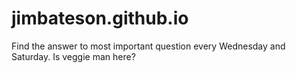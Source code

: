 # jimbateson.github.io
Find the answer to most important question every Wednesday and Saturday. Is veggie man here?

